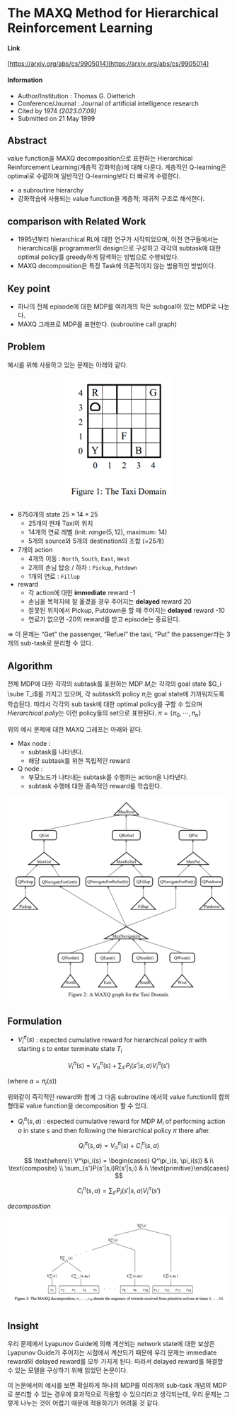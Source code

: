 # The MAXQ Method for Hierarchical Reinforcement Learning

#### Link

[https://arxiv.org/abs/cs/9905014](https://arxiv.org/abs/cs/9905014)

#### Information

- Author/Institution : Thomas G. Dietterich
- Conference/Journal : Journal of artificial intelligence research
- Cited by 1974 _(2023.07.09)_
- Submitted on 21 May 1999

## Abstract

value function을 MAXQ decomposition으로 표현하는 Hierarchical Reinforcement Learning(계층적 강화학습)에 대해 다룬다. 계층적인 Q-learning은 optimal로 수렴하며 일반적인 Q-learning보다 더 빠르게 수렴한다.

- a subroutine hierarchy
- 강화학습에 사용되는 value function을 계층적; 재귀적 구조로 해석한다.

## comparison with Related Work

- 1995년부터 hierarchical RL에 대한 연구가 시작되었으며, 이전 연구들에서는 hierarchical을 programmer의 design으로 구성하고 각각의 subtask에 대한 optimal policy를 greedy하게 탐색하는 방법으로 수행되었다.
- MAXQ decomposition은 특정 Task에 의존적이지 않는 범용적인 방법이다.

## Key point

- 하나의 전체 episode에 대한 MDP를 여러개의 작은 subgoal이 있는 MDP로 나눈다.
- MAXQ 그래프로 MDP를 표현한다. (subroutine call graph)

## Problem

예시를 위해 사용하고 있는 문제는 아래와 같다.

<center><img src="../image/7.png" width="250"></center>

- 8750개의 state
  $25 \times 14 \times 25$
  - 25개의 현재 Taxi의 위치
  - 14개의 연료 레벨 (init: $range(5,12)$, maximum: $14$)
  - 5개의 source와 5개의 destination의 조합 (=25개)
- 7개의 action
  - 4개의 이동 : `North`, `South`, `East`, `West`
  - 2개의 손님 탑승 / 하차 : `Pickup`, `Putdown`
  - 1개의 연료 : `Fillup`
- reward
  - 각 action에 대한 **immediate** reward -1
  - 손님을 목적지에 잘 옮겼을 경우 주어지는 **delayed** reward 20
  - 잘못된 위치에서 Pickup, Putdown을 할 때 주어지는 **delayed** reward -10
  - 연료가 없으면 -20의 reward를 받고 episode는 종료된다.

⇒ 이 문제는 “Get” the passenger, “Refuel” the taxi, “Put” the passenger라는 3개의 sub-task로 분리할 수 있다.

## Algorithm

전체 MDP에 대한 각각의 subtask를 표현하는 MDP $M_i$는 각각의 goal state $G_i \sube T_i$를 가지고 있으며, 각 subtask의 policy $\pi_i$는 goal state에 가까워지도록 학습된다. 따라서 각각의 sub task에 대한 optimal policy를 구할 수 있으며 *Hierarchical poliy*는 이런 policy들의 set으로 표현된다. $\pi = \{\pi_0, \cdots, \pi_n\}$

위의 예시 문제에 대한 MAXQ 그래프는 아래와 같다.

- Max node :
  - subtask를 나타낸다.
  - 해당 subtask를 위한 독립적인 reward
- Q node :
  - 부모노드가 나타내는 subtask를 수행하는 action을 나타낸다.
  - subtask 수행에 대한 종속적인 reward를 학습한다.

<center><img src="../image/8.png" width="500"></center>

## Formulation

- $V^\pi_i(s)$ : expected cumulative reward for hierarchical policy $\pi$ with starting $s$ to enter terminate state $T_i$

$$
V^\pi_i(s) = V^\pi_a(s) + \sum_{s'}P_i(s'|s,a) V^\pi_i(s')
$$

(where $a = \pi_i(s)$)

위와같이 즉각적인 reward와 함께 그 다음 subroutine 에서의 value function의 합의 형태로 value function을 decomposition 할 수 있다.

- $Q^\pi_i(s,a)$ : expected cumulative reward for MDP $M_i$ of performing action $a$ in state $s$ and then following the hierarchical policy $\pi$ there after.

$$
Q^\pi_i(s,a) = V^\pi_a(s) + C^\pi_i(s,a)
$$

$$
\text{where}\ V^\pi_i(s) = \begin{cases} Q^\pi_i(s, \pi_i(s)) & i\ \text{composite} \\ \sum_{s'}P(s'|s,i)R(s'|s,i) & i\ \text{primitive}\end{cases}
$$

$$
C^\pi_i(s,a) = \sum_{s'}P_i(s'|s,a) V^\pi_i(s')
$$

_decomposition_

<center><img src="../image/9.png" width="500"></center>

## Insight

우리 문제에서 Lyapunov Guide에 의해 계산되는 network state에 대한 보상은 Lyapunov Guide가 주어지는 시점에서 계산되기 때문에 우리 문제는 immediate reward와 delayed reward를 모두 가지게 된다. 따라서 delayed reward를 해결할 수 있는 모델을 구상하기 위해 읽었던 논문이다.

이 논문에서의 예시를 보면 확실하게 하나의 MDP를 여러개의 sub-task 개념의 MDP로 분리할 수 있는 경우에 효과적으로 적용할 수 있으리라고 생각되는데, 우리 문제는 그렇게 나누는 것이 어렵기 때문에 적용하기가 어려울 것 같다.
